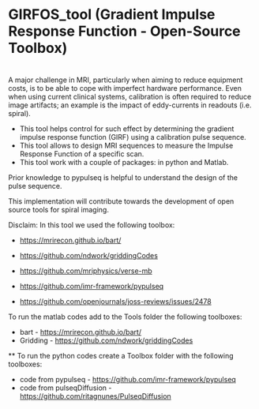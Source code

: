 # GIRFOS_tool  (Gradient Impulse Response Function - Open-Source Toolbox)
# 

A major challenge in MRI, particularly when aiming to reduce equipment costs, is to be able to cope with imperfect hardware performance. Even when using current clinical systems, calibration is often required to reduce image artifacts; an example is the impact of eddy-currents in readouts (i.e. spiral). 

- This tool helps control for such effect by determining the gradient impulse response function (GIRF) using a calibration pulse sequence.
- This tool allows to design MRI sequences to measure the Impulse Response Function of a specific scan.
- This tool work with a couple of packages: in python and Matlab.

Prior knowledge to pypulseq is helpful to understand the design of the pulse sequence.

This implementation will contribute towards the development of open source tools for spiral imaging.


Disclaim:
In this tool we used the following toolbox:

- https://mrirecon.github.io/bart/

- https://github.com/ndwork/griddingCodes

- https://github.com/mriphysics/verse-mb

- https://github.com/imr-framework/pypulseq

- https://github.com/openjournals/joss-reviews/issues/2478



To run the matlab codes add to the Tools folder the following toolboxes:
- bart - https://mrirecon.github.io/bart/
- Gridding - https://github.com/ndwork/griddingCodes


** To run the python codes create a Toolbox folder with the following toolboxes:
- code from pypulseq - https://github.com/imr-framework/pypulseq       
- code from pulseqDiffusion - https://github.com/ritagnunes/PulseqDiffusion
